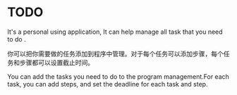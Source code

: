 # TODO
It's a personal using application, It can help manage all task that you need to do .


你可以把你需要做的任务添加到程序中管理。对于每个任务可以添加步骤，每个任务和步骤都可以设置截止时间。

You can add the tasks you need to do to the program management.For each task, you can add steps, and set the deadline for each task and step.

